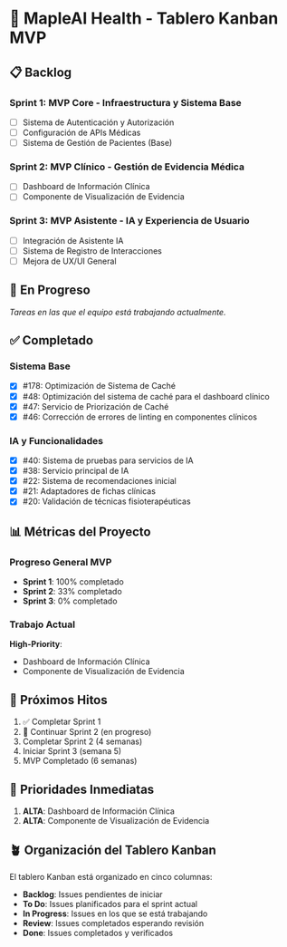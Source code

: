 # 🍁 MapleAI Health - Tablero Kanban MVP

## 📋 Backlog

### Sprint 1: MVP Core - Infraestructura y Sistema Base
- [ ] Sistema de Autenticación y Autorización
- [ ] Configuración de APIs Médicas
- [ ] Sistema de Gestión de Pacientes (Base)

### Sprint 2: MVP Clínico - Gestión de Evidencia Médica
- [ ] Dashboard de Información Clínica
- [ ] Componente de Visualización de Evidencia

### Sprint 3: MVP Asistente - IA y Experiencia de Usuario
- [ ] Integración de Asistente IA
- [ ] Sistema de Registro de Interacciones
- [ ] Mejora de UX/UI General

## 🚀 En Progreso

_Tareas en las que el equipo está trabajando actualmente._

## ✅ Completado

### Sistema Base
- [x] #178: Optimización de Sistema de Caché
- [x] #48: Optimización del sistema de caché para el dashboard clínico
- [x] #47: Servicio de Priorización de Caché
- [x] #46: Corrección de errores de linting en componentes clínicos

### IA y Funcionalidades
- [x] #40: Sistema de pruebas para servicios de IA
- [x] #38: Servicio principal de IA
- [x] #22: Sistema de recomendaciones inicial
- [x] #21: Adaptadores de fichas clínicas
- [x] #20: Validación de técnicas fisioterapéuticas

## 📊 Métricas del Proyecto

### Progreso General MVP
- **Sprint 1**: 100% completado
- **Sprint 2**: 33% completado 
- **Sprint 3**: 0% completado

### Trabajo Actual
**High-Priority**:
- Dashboard de Información Clínica
- Componente de Visualización de Evidencia

## 📅 Próximos Hitos
1. ✅ Completar Sprint 1
2. 🚀 Continuar Sprint 2 (en progreso)
3. Completar Sprint 2 (4 semanas)
4. Iniciar Sprint 3 (semana 5)
5. MVP Completado (6 semanas)

## 🎯 Prioridades Inmediatas
1. **ALTA**: Dashboard de Información Clínica
2. **ALTA**: Componente de Visualización de Evidencia

## 🪴 Organización del Tablero Kanban
El tablero Kanban está organizado en cinco columnas:
- **Backlog**: Issues pendientes de iniciar
- **To Do**: Issues planificados para el sprint actual
- **In Progress**: Issues en los que se está trabajando
- **Review**: Issues completados esperando revisión
- **Done**: Issues completados y verificados 